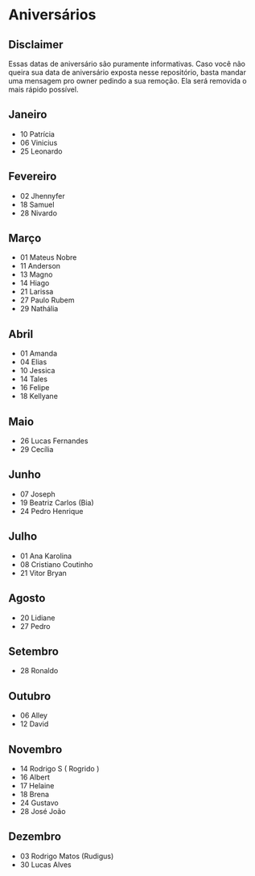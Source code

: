 # Aniversários

## Disclaimer

Essas datas de aniversário são puramente informativas. Caso você não queira sua data de aniversário exposta nesse repositório, basta mandar uma mensagem pro owner pedindo a sua remoção. Ela será removida o mais rápido possível.

## Janeiro
- 10 Patrícia
- 06 Vinicius
- 25 Leonardo

## Fevereiro
- 02 Jhennyfer
- 18 Samuel
- 28 Nivardo

## Março
- 01 Mateus Nobre
- 11 Anderson 
- 13 Magno
- 14 Hiago
- 21 Larissa
- 27 Paulo Rubem
- 29 Nathália

## Abril
- 01 Amanda
- 04 Elias
- 10 Jessica 
- 14 Tales
- 16 Felipe
- 18 Kellyane

## Maio
- 26 Lucas Fernandes
- 29 Cecília

## Junho
- 07 Joseph 
- 19 Beatriz Carlos (Bia)
- 24 Pedro Henrique

## Julho
- 01 Ana Karolina 
- 08 Cristiano Coutinho
- 21 Vitor Bryan

## Agosto
- 20 Lidiane 
- 27 Pedro

## Setembro
- 28 Ronaldo

## Outubro
- 06 Alley
- 12 David

## Novembro
- 14 Rodrigo S ( Rogrido )
- 16 Albert
- 17 Helaine 
- 18 Brena
- 24 Gustavo
- 28 José João

## Dezembro
- 03 Rodrigo Matos (Rudigus)
- 30 Lucas Alves
